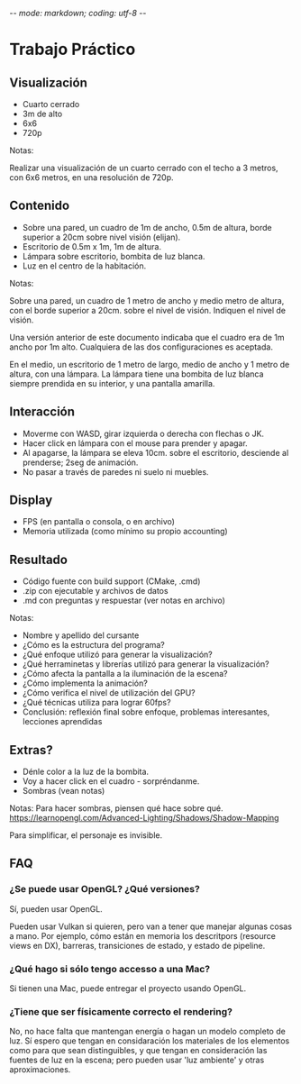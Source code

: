 -*- mode: markdown; coding: utf-8 -*-

# Trabajo Práctico


## Visualización

- Cuarto cerrado
- 3m de alto
- 6x6
- 720p

Notas:

Realizar una visualización de un cuarto cerrado con el techo a 3 metros, con
6x6 metros, en una resolución de 720p.


## Contenido

- Sobre una pared, un cuadro de 1m de ancho, 0.5m de altura, borde superior a
  20cm sobre nivel visión (elijan).
- Escritorio de 0.5m x 1m, 1m de altura.
- Lámpara sobre escritorio, bombita de luz blanca.
- Luz en el centro de la habitación.

Notas:

Sobre una pared, un cuadro de 1 metro de ancho y medio metro de altura, con el
borde superior a 20cm. sobre el nivel de visión. Indiquen el nivel de visión.

Una versión anterior de este documento indicaba que el cuadro era de 1m ancho
por 1m alto. Cualquiera de las dos configuraciones es aceptada.

En el medio, un escritorio de 1 metro de largo, medio de ancho y 1 metro de
altura, con una lámpara. La lámpara tiene una bombita de luz blanca siempre
prendida en su interior, y una pantalla amarilla.


## Interacción

- Moverme con WASD, girar izquierda o derecha con flechas o JK.
- Hacer click en lámpara con el mouse para prender y apagar.
- Al apagarse, la lámpara se eleva 10cm. sobre el escritorio, desciende al
  prenderse; 2seg de animación.
- No pasar a través de paredes ni suelo ni muebles.


## Display

- FPS (en pantalla o consola, o en archivo)
- Memoria utilizada (como mínimo su propio accounting)


## Resultado

- Código fuente con build support (CMake, .cmd)
- .zip con ejecutable y archivos de datos
- .md con preguntas y respuestar (ver notas en archivo)

Notas:
- Nombre y apellido del cursante
- ¿Cómo es la estructura del programa?
- ¿Qué enfoque utilizó para generar la visualización?
- ¿Qué herraminetas y librerías utilizó para generar la visualización?
- ¿Cómo afecta la pantalla a la iluminación de la escena?
- ¿Cómo implementa la animación?
- ¿Cómo verifica el nivel de utilización del GPU?
- ¿Qué técnicas utiliza para lograr 60fps?
- Conclusión: reflexión final sobre enfoque, problemas interesantes, lecciones aprendidas


## Extras?

- Dénle color a la luz de la bombita.
- Voy a hacer click en el cuadro - sorpréndanme.
- Sombras (vean notas)

Notas:
Para hacer sombras, piensen qué hace sobre qué.
https://learnopengl.com/Advanced-Lighting/Shadows/Shadow-Mapping

Para simplificar, el personaje es invisible.

## FAQ

### ¿Se puede usar OpenGL? ¿Qué versiones?
Sí, pueden usar OpenGL.

Pueden usar Vulkan si quieren, pero van a tener que manejar algunas cosas a mano.
Por ejemplo, cómo están en memoria los descritpors (resource views en DX), barreras, transiciones de estado, y estado de pipeline. 

### ¿Qué hago si sólo tengo accesso a una Mac?
Si tienen una Mac, puede entregar el proyecto usando OpenGL.

### ¿Tiene que ser físicamente correcto el rendering?
No, no hace falta que mantengan energía o hagan un modelo completo de luz. Sí espero que tengan en considaración los materiales de los elementos como para que sean distinguibles, y que tengan en consideración las fuentes de luz en la escena; pero pueden usar 'luz ambiente' y otras aproximaciones.

